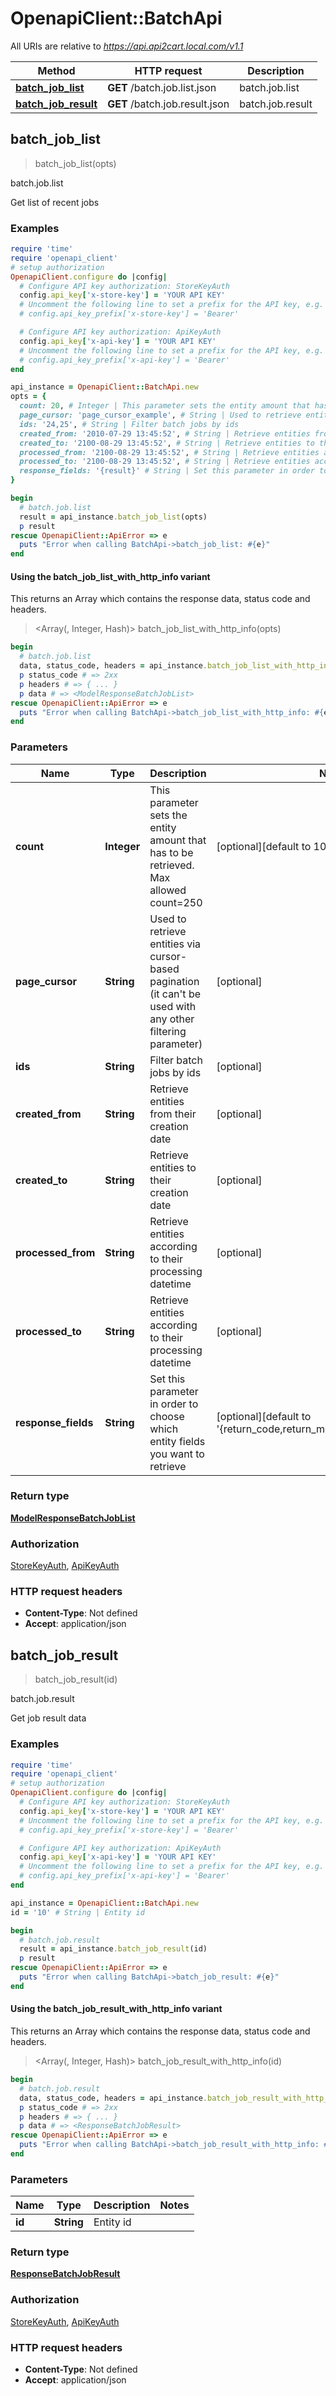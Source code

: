 # OpenapiClient::BatchApi

All URIs are relative to *https://api.api2cart.local.com/v1.1*

| Method | HTTP request | Description |
| ------ | ------------ | ----------- |
| [**batch_job_list**](BatchApi.md#batch_job_list) | **GET** /batch.job.list.json | batch.job.list |
| [**batch_job_result**](BatchApi.md#batch_job_result) | **GET** /batch.job.result.json | batch.job.result |


## batch_job_list

> <ModelResponseBatchJobList> batch_job_list(opts)

batch.job.list

Get list of recent jobs

### Examples

```ruby
require 'time'
require 'openapi_client'
# setup authorization
OpenapiClient.configure do |config|
  # Configure API key authorization: StoreKeyAuth
  config.api_key['x-store-key'] = 'YOUR API KEY'
  # Uncomment the following line to set a prefix for the API key, e.g. 'Bearer' (defaults to nil)
  # config.api_key_prefix['x-store-key'] = 'Bearer'

  # Configure API key authorization: ApiKeyAuth
  config.api_key['x-api-key'] = 'YOUR API KEY'
  # Uncomment the following line to set a prefix for the API key, e.g. 'Bearer' (defaults to nil)
  # config.api_key_prefix['x-api-key'] = 'Bearer'
end

api_instance = OpenapiClient::BatchApi.new
opts = {
  count: 20, # Integer | This parameter sets the entity amount that has to be retrieved. Max allowed count=250
  page_cursor: 'page_cursor_example', # String | Used to retrieve entities via cursor-based pagination (it can't be used with any other filtering parameter)
  ids: '24,25', # String | Filter batch jobs by ids
  created_from: '2010-07-29 13:45:52', # String | Retrieve entities from their creation date
  created_to: '2100-08-29 13:45:52', # String | Retrieve entities to their creation date
  processed_from: '2100-08-29 13:45:52', # String | Retrieve entities according to their processing datetime
  processed_to: '2100-08-29 13:45:52', # String | Retrieve entities according to their processing datetime
  response_fields: '{result}' # String | Set this parameter in order to choose which entity fields you want to retrieve
}

begin
  # batch.job.list
  result = api_instance.batch_job_list(opts)
  p result
rescue OpenapiClient::ApiError => e
  puts "Error when calling BatchApi->batch_job_list: #{e}"
end
```

#### Using the batch_job_list_with_http_info variant

This returns an Array which contains the response data, status code and headers.

> <Array(<ModelResponseBatchJobList>, Integer, Hash)> batch_job_list_with_http_info(opts)

```ruby
begin
  # batch.job.list
  data, status_code, headers = api_instance.batch_job_list_with_http_info(opts)
  p status_code # => 2xx
  p headers # => { ... }
  p data # => <ModelResponseBatchJobList>
rescue OpenapiClient::ApiError => e
  puts "Error when calling BatchApi->batch_job_list_with_http_info: #{e}"
end
```

### Parameters

| Name | Type | Description | Notes |
| ---- | ---- | ----------- | ----- |
| **count** | **Integer** | This parameter sets the entity amount that has to be retrieved. Max allowed count&#x3D;250 | [optional][default to 10] |
| **page_cursor** | **String** | Used to retrieve entities via cursor-based pagination (it can&#39;t be used with any other filtering parameter) | [optional] |
| **ids** | **String** | Filter batch jobs by ids | [optional] |
| **created_from** | **String** | Retrieve entities from their creation date | [optional] |
| **created_to** | **String** | Retrieve entities to their creation date | [optional] |
| **processed_from** | **String** | Retrieve entities according to their processing datetime | [optional] |
| **processed_to** | **String** | Retrieve entities according to their processing datetime | [optional] |
| **response_fields** | **String** | Set this parameter in order to choose which entity fields you want to retrieve | [optional][default to &#39;{return_code,return_message,pagination,result}&#39;] |

### Return type

[**ModelResponseBatchJobList**](ModelResponseBatchJobList.md)

### Authorization

[StoreKeyAuth](../README.md#StoreKeyAuth), [ApiKeyAuth](../README.md#ApiKeyAuth)

### HTTP request headers

- **Content-Type**: Not defined
- **Accept**: application/json


## batch_job_result

> <ResponseBatchJobResult> batch_job_result(id)

batch.job.result

Get job result data

### Examples

```ruby
require 'time'
require 'openapi_client'
# setup authorization
OpenapiClient.configure do |config|
  # Configure API key authorization: StoreKeyAuth
  config.api_key['x-store-key'] = 'YOUR API KEY'
  # Uncomment the following line to set a prefix for the API key, e.g. 'Bearer' (defaults to nil)
  # config.api_key_prefix['x-store-key'] = 'Bearer'

  # Configure API key authorization: ApiKeyAuth
  config.api_key['x-api-key'] = 'YOUR API KEY'
  # Uncomment the following line to set a prefix for the API key, e.g. 'Bearer' (defaults to nil)
  # config.api_key_prefix['x-api-key'] = 'Bearer'
end

api_instance = OpenapiClient::BatchApi.new
id = '10' # String | Entity id

begin
  # batch.job.result
  result = api_instance.batch_job_result(id)
  p result
rescue OpenapiClient::ApiError => e
  puts "Error when calling BatchApi->batch_job_result: #{e}"
end
```

#### Using the batch_job_result_with_http_info variant

This returns an Array which contains the response data, status code and headers.

> <Array(<ResponseBatchJobResult>, Integer, Hash)> batch_job_result_with_http_info(id)

```ruby
begin
  # batch.job.result
  data, status_code, headers = api_instance.batch_job_result_with_http_info(id)
  p status_code # => 2xx
  p headers # => { ... }
  p data # => <ResponseBatchJobResult>
rescue OpenapiClient::ApiError => e
  puts "Error when calling BatchApi->batch_job_result_with_http_info: #{e}"
end
```

### Parameters

| Name | Type | Description | Notes |
| ---- | ---- | ----------- | ----- |
| **id** | **String** | Entity id |  |

### Return type

[**ResponseBatchJobResult**](ResponseBatchJobResult.md)

### Authorization

[StoreKeyAuth](../README.md#StoreKeyAuth), [ApiKeyAuth](../README.md#ApiKeyAuth)

### HTTP request headers

- **Content-Type**: Not defined
- **Accept**: application/json

